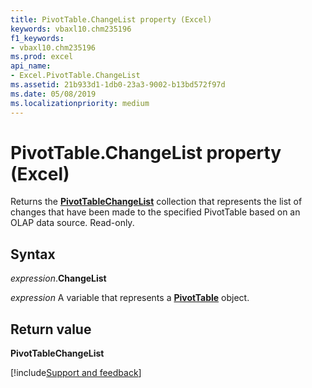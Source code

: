 ```yaml
---
title: PivotTable.ChangeList property (Excel)
keywords: vbaxl10.chm235196
f1_keywords:
- vbaxl10.chm235196
ms.prod: excel
api_name:
- Excel.PivotTable.ChangeList
ms.assetid: 21b933d1-1db0-23a3-9002-b13bd572f97d
ms.date: 05/08/2019
ms.localizationpriority: medium
---
```



# PivotTable.ChangeList property (Excel)

Returns the **[PivotTableChangeList](Excel.PivotTableChangeList.md)** collection that represents the list of changes that have been made to the specified PivotTable based on an OLAP data source. Read-only.


## Syntax

_expression_.**ChangeList**

_expression_ A variable that represents a **[PivotTable](Excel.PivotTable.md)** object.


## Return value

**PivotTableChangeList**




[!include[Support and feedback](~/includes/feedback-boilerplate.md)]